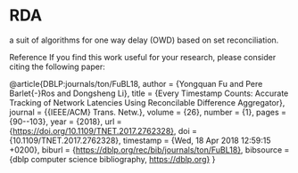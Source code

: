 # RDA
 a suit of algorithms for one way delay (OWD) based on set reconciliation.

Reference
If you find this work useful for your research, please consider citing the following paper:

@article{DBLP:journals/ton/FuBL18,
  author    = {Yongquan Fu and
               Pere Barlet{-}Ros and
               Dongsheng Li},
  title     = {Every Timestamp Counts: Accurate Tracking of Network Latencies Using
               Reconcilable Difference Aggregator},
  journal   = {{IEEE/ACM} Trans. Netw.},
  volume    = {26},
  number    = {1},
  pages     = {90--103},
  year      = {2018},
  url       = {https://doi.org/10.1109/TNET.2017.2762328},
  doi       = {10.1109/TNET.2017.2762328},
  timestamp = {Wed, 18 Apr 2018 12:59:15 +0200},
  biburl    = {https://dblp.org/rec/bib/journals/ton/FuBL18},
  bibsource = {dblp computer science bibliography, https://dblp.org}
}
